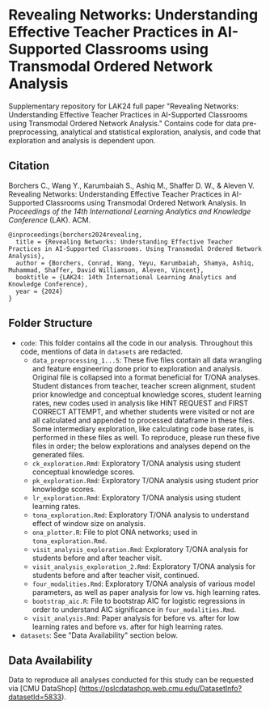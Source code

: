 # Revealing Networks: Understanding Effective Teacher Practices in AI-Supported Classrooms using Transmodal Ordered Network Analysis

Supplementary repository for LAK24 full paper "Revealing Networks: Understanding Effective Teacher Practices in AI-Supported Classrooms using Transmodal Ordered Network Analysis." Contains code for data pre-preprocessing, analytical and statistical exploration, analysis, and code that exploration and analysis is dependent upon.  

## Citation

Borchers C., Wang Y., Karumbaiah S., Ashiq M., Shaffer D. W., & Aleven V. Revealing Networks: Understanding Effective Teacher Practices in AI-Supported Classrooms using Transmodal Ordered Network Analysis. In *Proceedings of the 14th International Learning Analytics and Knowledge Conference* (LAK). ACM. 
```
@inproceedings{borchers2024revealing,
  title = {Revealing Networks: Understanding Effective Teacher Practices in AI-Supported Classrooms. Using Transmodal Ordered Network Analysis},
  author = {Borchers, Conrad, Wang, Yeyu, Karumbaiah, Shamya, Ashiq, Muhammad, Shaffer, David Williamson, Aleven, Vincent},
  booktitle = {LAK24: 14th International Learning Analytics and Knowledge Conference},
  year = {2024}
}
```

## Folder Structure
- `code`: This folder contains all the code in our analysis. Throughout this code, mentions of data in `datasets` are redacted. 
  - `data_preprocessing_1...5`: These five files contain all data wrangling and feature engineering done prior to exploration and analysis. Original file is collapsed into a format beneficial for T/ONA analyses. Student distances from teacher, teacher screen alignment, student prior knowledge and conceptual knowledge scores, student learning rates, new codes used in analysis like HINT REQUEST and FIRST CORRECT ATTEMPT, and whether students were visited or not are all calculated and appended to processed dataframe in these files. Some intermediary exploration, like calculating code base rates, is performed in these files as well. To reproduce, please run these five files in order; the below explorations and analyses depend on the generated files. 
  - `ck_exploration.Rmd`: Exploratory T/ONA analysis using student conceptual knowledge scores.
  - `pk_exploration.Rmd`: Exploratory T/ONA analysis using student prior knowledge scores.
  - `lr_exploration.Rmd`: Exploratory T/ONA analysis using student learning rates.
  - `tona_exploration.Rmd`: Exploratory T/ONA analysis to understand effect of window size on analysis.
  - `ona_plotter.R`: File to plot ONA networks; used in `tona_exploration.Rmd`.
  - `visit_analysis_exploration.Rmd`: Exploratory T/ONA analysis for students before and after teacher visit.
  - `visit_analysis_exploration_2.Rmd`: Exploratory T/ONA analysis for students before and after teacher visit, continued.
  - `four_modalities.Rmd`: Exploratory T/ONA analysis of various model parameters, as well as paper analysis for low vs. high learning rates.
  - `bootstrap_aic.R`: File to bootstrap AIC for logistic regressions in order to understand AIC significance in `four_modalities.Rmd`. 
  - `visit_analysis.Rmd`: Paper analysis for before vs. after for low learning rates and before vs. after for high learning rates.
- `datasets`: See "Data Availability" section below. 

## Data Availability 
Data to reproduce all analyses conducted for this study can be requested via [CMU DataShop] (https://pslcdatashop.web.cmu.edu/DatasetInfo?datasetId=5833). 


